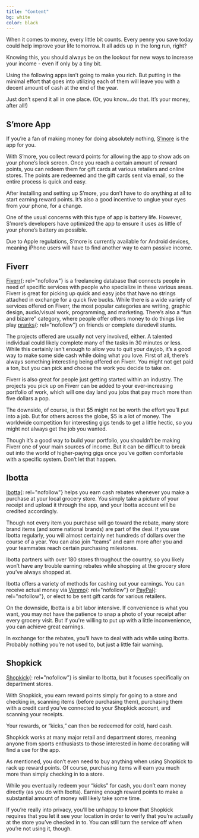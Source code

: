 ```yaml
---
title: "Content"
bg: white
color: black
---
```



When it comes to money, every little bit counts. Every penny you save today could help improve your life tomorrow. It all adds up in the long run, right?

Knowing this, you should always be on the lookout for new ways to increase your income - even if only by a tiny bit.

Using the following apps isn’t going to make you rich. But putting in the minimal effort that goes into utilizing each of them will leave you with a decent amount of cash at the end of the year. 

Just don’t spend it all in one place. (Or, you know...do that. It’s your money, after all!)

## S’more App
If you’re a fan of making money for doing absolutely nothing, [S’more](https://www.smoreapp.co) is the app for you.

With S’more, you collect reward points for allowing the app to show ads on your phone’s lock screen. Once you reach a certain amount of reward points, you can redeem them for gift cards at various retailers and online stores. The points are redeemed and the gift cards sent via email, so the entire process is quick and easy.

After installing and setting up S’more, you don’t have to do anything at all to start earning reward points. It’s also a good incentive to unglue your eyes from your phone, for a change.

One of the usual concerns with this type of app is battery life. However, S’more’s developers have optimized the app to ensure it uses as little of your phone’s battery as possible. 

Due to Apple regulations, S’more is currently available for Android devices, meaning iPhone users will have to find another way to earn passive income. 

## Fiverr

[Fiverr](https://www.fiverr.com){: rel="nofollow"} is a freelancing database that connects people in need of specific services with people who specialize in these various areas. Fiverr is great for picking up quick and easy jobs that have no strings attached in exchange for a quick five bucks. While there is a wide variety of services offered on Fiverr, the most popular categories are writing, graphic design, audio/visual work, programming, and marketing. There’s also a “fun and bizarre” category, where people offer others money to do things like play [pranks](https://www.fiverr.com/gigs/pranks){: rel="nofollow"} on friends or complete daredevil stunts.

The projects offered are usually not very involved, either. A talented individual could likely complete many of the tasks in 30 minutes or less. While this certainly isn’t enough to allow you to quit your dayjob, it’s a good way to make some side cash while doing what you love.
First of all, there’s always something interesting being offered on Fiverr. You might not get paid a ton, but you can pick and choose the work you decide to take on.

Fiverr is also great for people just getting started within an industry. The projects you pick up on Fiverr can be added to your ever-increasing portfolio of work, which will one day land you jobs that pay much more than five dollars a pop.

The downside, of course, is that $5 might not be worth the effort you’ll put into a job. But for others across the globe, $5 is a lot of money. The worldwide competition for interesting gigs tends to get a little hectic, so you might not always get the job you wanted.

Though it’s a good way to build your portfolio, you shouldn’t be making Fiverr one of your main sources of income. But it can be difficult to break out into the world of higher-paying gigs once you’ve gotten comfortable with a specific system. Don’t let that happen.

## Ibotta

[Ibotta](https://www.ibotta.com){: rel="nofollow"} helps you earn cash rebates whenever you make a purchase at your local grocery store. You simply take a picture of your receipt and upload it through the app, and your Ibotta account will be credited accordingly. 

Though not every item you purchase will go toward the rebate, many store brand items (and some national brands) are part of the deal. If you use Ibotta regularly, you will almost certainly net hundreds of dollars over the course of a year. You can also join “teams” and earn more after you and your teammates reach certain purchasing milestones. 

Ibotta partners with over 180 stores throughout the country, so you likely won’t have any trouble earning rebates while shopping at the grocery store you’ve always shopped at.

Ibotta offers a variety of methods for cashing out your earnings. You can receive actual money via [Venmo](https://www.venmo.com){: rel="nofollow"} or [PayPal](https://www.paypal.com){: rel="nofollow"}, or elect to be sent gift cards for various retailers.

On the downside, Ibotta is a bit labor intensive. If convenience is what you want, you may not have the patience to snap a photo of your receipt after every grocery visit. But if you're willing to put up with a little inconvenience, you can achieve great earnings. 

In exchange for the rebates, you’ll have to deal with ads while using Ibotta. Probably nothing you’re not used to, but just a little fair warning.

## Shopkick

[Shopkick](https://www.shopkick.com){: rel="nofollow"} is similar to Ibotta, but it focuses specifically on department stores. 

With Shopkick, you earn reward points simply for going to a store and checking in, scanning items (before purchasing them), purchasing them with a credit card you’ve connected to your Shopkick account, and scanning your receipts.

Your rewards, or “kicks,” can then be redeemed for cold, hard cash.

Shopkick works at many major retail and department stores, meaning anyone from sports enthusiasts to those interested in home decorating will find a use for the app.

As mentioned, you don’t even need to buy anything when using Shopkick to rack up reward points. Of course, purchasing items will earn you much more than simply checking in to a store.

While you eventually redeem your “kicks” for cash, you don’t earn money directly (as you do with Ibotta). Earning enough reward points to make a substantial amount of money will likely take some time.

If you’re really into privacy, you’ll be unhappy to know that Shopkick requires that you let it see your location in order to verify that you’re actually at the store you’ve checked in to. You can still turn the service off when you’re not using it, though.